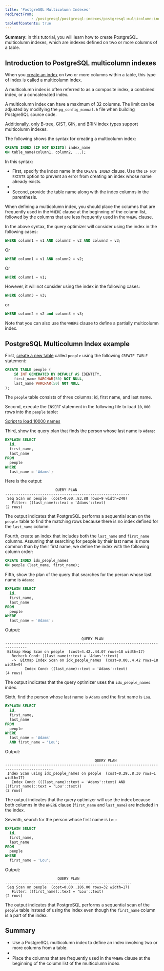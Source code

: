 ```yaml
---
title: 'PostgreSQL Multicolumn Indexes'
redirectFrom: 
            - /postgresql/postgresql-indexes/postgresql-multicolumn-indexes
tableOfContents: true
---
```



**Summary**: in this tutorial, you will learn how to create PostgreSQL multicolumn indexes, which are indexes defined on two or more columns of a table.

## Introduction to PostgreSQL multicolumn indexes

When you [create an index](/postgresql/postgresql-indexes/postgresql-create-index) on two or more columns within a table, this type of index is called a multicolumn index.

A multicolumn index is often referred to as a composite index, a combined index, or a concatenated index.

A multicolumn index can have a maximum of 32 columns. The limit can be adjusted by modifying the `pg_config_manual.h` file when building PostgreSQL source code.

Additionally, only B-tree, GIST, GIN, and BRIN index types support multicolumn indexes.

The following shows the syntax for creating a multicolumn index:

```sql
CREATE INDEX [IF NOT EXISTS] index_name
ON table_name(column1, column2, ...);
```

In this syntax:

- First, specify the index name in the `CREATE INDEX` clause. Use the `IF NOT EXISTS` option to prevent an error from creating an index whose name already exists.
-
- Second, provide the table name along with the index columns in the parenthesis.

When defining a multicolumn index, you should place the columns that are frequently used in the `WHERE` clause at the beginning of the column list, followed by the columns that are less frequently used in the `WHERE` clause.

In the above syntax, the query optimizer will consider using the index in the following cases:

```sql
WHERE column1 = v1 AND column2 = v2 AND column3 = v3;
```

Or

```sql
WHERE column1 = v1 AND column2 = v2;
```

Or

```sql
WHERE column1 = v1;
```

However, it will not consider using the index in the following cases:

```sql
WHERE column3 = v3;
```

or

```sql
WHERE column2 = v2 and column3 = v3;
```

Note that you can also use the `WHERE` clause to define a partially multicolumn index.

## PostgreSQL Multicolumn Index example

First, [create a new table](/postgresql/postgresql-create-table) called `people` using the following `CREATE TABLE` statement:

```sql
CREATE TABLE people (
    id INT GENERATED BY DEFAULT AS IDENTITY,
    first_name VARCHAR(50) NOT NULL,
    last_name VARCHAR(50) NOT NULL
);
```

The `people` table consists of three columns: id, first name, and last name.

Second, execute the `INSERT` statement in the following file to load `10,000` rows into the `people` table:

[Script to load 10000 names](/postgresqltutorial_data/Script-to-load-10000-names.txt)

Third, show the query plan that finds the person whose last name is `Adams`:

```sql
EXPLAIN SELECT
  id,
  first_name,
  last_name
FROM
  people
WHERE
  last_name = 'Adams';
```

Here is the output:

```
                       QUERY PLAN
---------------------------------------------------------
 Seq Scan on people  (cost=0.00..83.88 rows=9 width=240)
   Filter: ((last_name)::text = 'Adams'::text)
(2 rows)
```

The output indicates that PostgreSQL performs a sequential scan on the `people` table to find the matching rows because there is no index defined for the `last_name` column.

Fourth, create an index that includes both the `last_name` and `first_name` columns. Assuming that searching for people by their last name is more common than by their first name, we define the index with the following column order:

```sql
CREATE INDEX idx_people_names
ON people (last_name, first_name);
```

Fifth, show the plan of the query that searches for the person whose last name is `Adams`:

```sql
EXPLAIN SELECT
  id,
  first_name,
  last_name
FROM
  people
WHERE
  last_name = 'Adams';
```

Output:

```
                                   QUERY PLAN
--------------------------------------------------------------------------------
 Bitmap Heap Scan on people  (cost=4.42..44.07 rows=18 width=17)
   Recheck Cond: ((last_name)::text = 'Adams'::text)
   ->  Bitmap Index Scan on idx_people_names  (cost=0.00..4.42 rows=18 width=0)
         Index Cond: ((last_name)::text = 'Adams'::text)
(4 rows)
```

The output indicates that the query optimizer uses the `idx_people_names` index.

Sixth, find the person whose last name is `Adams` and the first name is `Lou`.

```sql
EXPLAIN SELECT
  id,
  first_name,
  last_name
FROM
  people
WHERE
  last_name = 'Adams'
  AND first_name = 'Lou';
```

Output:

```
                                         QUERY PLAN
--------------------------------------------------------------------------------------------
 Index Scan using idx_people_names on people  (cost=0.29..8.30 rows=1 width=17)
   Index Cond: (((last_name)::text = 'Adams'::text) AND ((first_name)::text = 'Lou'::text))
(2 rows)
```

The output indicates that the query optimizer will use the index because both columns in the `WHERE` clause (`first_name` and `last_name`) are included in the index.

Seventh, search for the person whose first name is `Lou`:

```sql
EXPLAIN SELECT
  id,
  first_name,
  last_name
FROM
  people
WHERE
  first_name = 'Lou';
```

Output:

```
                        QUERY PLAN
----------------------------------------------------------
 Seq Scan on people  (cost=0.00..186.00 rows=32 width=17)
   Filter: ((first_name)::text = 'Lou'::text)
(2 rows)
```

The output indicates that PostgreSQL performs a sequential scan of the `people` table instead of using the index even though the `first_name` column is a part of the index.

## Summary

- Use a PostgreSQL multicolumn index to define an index involving two or more columns from a table.
-
- Place the columns that are frequently used in the `WHERE` clause at the beginning of the column list of the multicolumn index.
